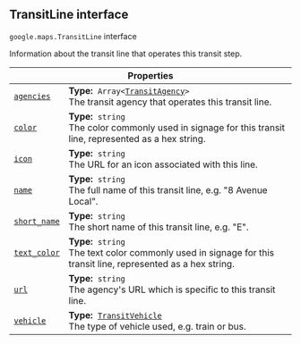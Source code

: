 
<devsite-heading text=" TransitLine interface" for="TransitLine" level="h2" link="" toc="" back-to-top=""><h2 id="TransitLine" is-upgraded="">TransitLine interface </h2></devsite-heading>
<p>
<code translate="no" dir="ltr"><span itemprop="path">google.maps</span>.<span itemprop="name">TransitLine</span></code>
interface
</p>
<p>Information about the transit line that operates this transit step.</p>
<div class="devsite-table-wrapper"><table class="properties responsive" summary="interface TransitLine - Properties">
<thead>
<tr><th colspan="2">Properties</th>
</tr></thead>
<tbody>
<tr id="TransitLine.agencies">
<td itemprop="property"><code translate="no" dir="ltr"><a class="secret-link" href="#TransitLine.agencies"><span>agencies</span></a></code></td>
<td><div><strong>Type:</strong>&nbsp; <code translate="no" dir="ltr">Array&lt;<a href="TransitAgency.md">TransitAgency</a>&gt;</code></div>
<div class="desc">The transit agency that operates this transit line.</div></td>
</tr>
<tr id="TransitLine.color">
<td itemprop="property"><code translate="no" dir="ltr"><a class="secret-link" href="#TransitLine.color"><span>color</span></a></code></td>
<td><div><strong>Type:</strong>&nbsp; <code translate="no" dir="ltr">string</code></div>
<div class="desc">The color commonly used in signage for this transit line, represented as a hex string.</div></td>
</tr>
<tr id="TransitLine.icon">
<td itemprop="property"><code translate="no" dir="ltr"><a class="secret-link" href="#TransitLine.icon"><span>icon</span></a></code></td>
<td><div><strong>Type:</strong>&nbsp; <code translate="no" dir="ltr">string</code></div>
<div class="desc">The URL for an icon associated with this line.</div></td>
</tr>
<tr id="TransitLine.name">
<td itemprop="property"><code translate="no" dir="ltr"><a class="secret-link" href="#TransitLine.name"><span>name</span></a></code></td>
<td><div><strong>Type:</strong>&nbsp; <code translate="no" dir="ltr">string</code></div>
<div class="desc">The full name of this transit line, e.g. "8 Avenue Local".</div></td>
</tr>
<tr id="TransitLine.short_name">
<td itemprop="property"><code translate="no" dir="ltr"><a class="secret-link" href="#TransitLine.short_name"><span>short_name</span></a></code></td>
<td><div><strong>Type:</strong>&nbsp; <code translate="no" dir="ltr">string</code></div>
<div class="desc">The short name of this transit line, e.g. "E".</div></td>
</tr>
<tr id="TransitLine.text_color">
<td itemprop="property"><code translate="no" dir="ltr"><a class="secret-link" href="#TransitLine.text_color"><span>text_color</span></a></code></td>
<td><div><strong>Type:</strong>&nbsp; <code translate="no" dir="ltr">string</code></div>
<div class="desc">The text color commonly used in signage for this transit line, represented as a hex string.</div></td>
</tr>
<tr id="TransitLine.url">
<td itemprop="property"><code translate="no" dir="ltr"><a class="secret-link" href="#TransitLine.url"><span>url</span></a></code></td>
<td><div><strong>Type:</strong>&nbsp; <code translate="no" dir="ltr">string</code></div>
<div class="desc">The agency's URL which is specific to this transit line.</div></td>
</tr>
<tr id="TransitLine.vehicle">
<td itemprop="property"><code translate="no" dir="ltr"><a class="secret-link" href="#TransitLine.vehicle"><span>vehicle</span></a></code></td>
<td><div><strong>Type:</strong>&nbsp; <code translate="no" dir="ltr"><a href="TransitVehicle.md">TransitVehicle</a></code></div>
<div class="desc">The type of vehicle used, e.g. train or bus.</div></td>
</tr>
</tbody>
</table></div>
<script src="replace_links.js"></script>
